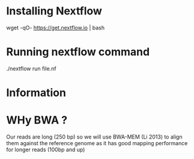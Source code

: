 

# Installing Nextflow 

wget -qO- https://get.nextflow.io | bash

# Running nextflow command

./nextflow run file.nf


# Information

# WHy BWA ?
Our reads are long (250 bp) so we will use BWA-MEM (Li 2013) to align them against the reference genome as it has good mapping performance for longer reads (100bp and up)

